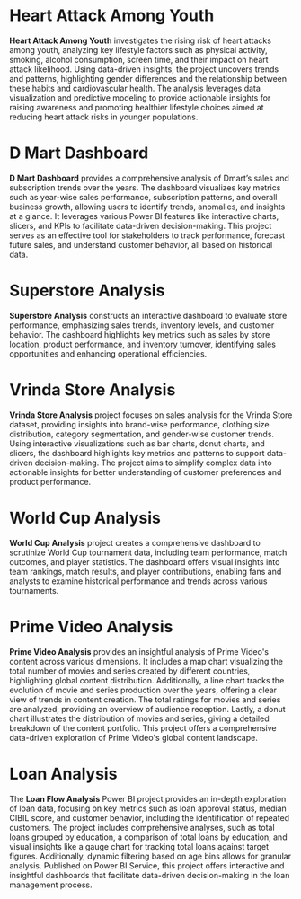 # Heart Attack Among Youth
**Heart Attack Among Youth** investigates the rising risk of heart attacks among youth, analyzing key lifestyle factors such as physical activity, smoking, alcohol consumption, screen time, and their impact on heart attack likelihood. Using data-driven insights, the project uncovers trends and patterns, highlighting gender differences and the relationship between these habits and cardiovascular health. The analysis leverages data visualization and predictive modeling to provide actionable insights for raising awareness and promoting healthier lifestyle choices aimed at reducing heart attack risks in younger populations.
# D Mart Dashboard
**D Mart Dashboard** provides a comprehensive analysis of Dmart’s sales and subscription trends over the years. The dashboard visualizes key metrics such as year-wise sales performance, subscription patterns, and overall business growth, allowing users to identify trends, anomalies, and insights at a glance. It leverages various Power BI features like interactive charts, slicers, and KPIs to facilitate data-driven decision-making. This project serves as an effective tool for stakeholders to track performance, forecast future sales, and understand customer behavior, all based on historical data.
# Superstore Analysis
**Superstore Analysis** constructs an interactive dashboard to evaluate store performance, emphasizing sales trends, inventory levels, and customer behavior. The dashboard highlights key metrics such as sales by store location, product performance, and inventory turnover, identifying sales opportunities and enhancing operational efficiencies.
# Vrinda Store Analysis
**Vrinda Store Analysis** project focuses on sales analysis for the Vrinda Store dataset, providing insights into brand-wise performance, clothing size distribution, category segmentation, and gender-wise customer trends. Using interactive visualizations such as bar charts, donut charts, and slicers, the dashboard highlights key metrics and patterns to support data-driven decision-making. The project aims to simplify complex data into actionable insights for better understanding of customer preferences and product performance.
# World Cup Analysis 
**World Cup Analysis** project creates a comprehensive dashboard to scrutinize World Cup tournament data, including team performance, match outcomes, and player statistics. The dashboard offers visual insights into team rankings, match results, and player contributions, enabling fans and analysts to examine historical performance and trends across various tournaments.
# Prime Video Analysis
**Prime Video Analysis** provides an insightful analysis of Prime Video's content across various dimensions. It includes a map chart visualizing the total number of movies and series created by different countries, highlighting global content distribution. Additionally, a line chart tracks the evolution of movie and series production over the years, offering a clear view of trends in content creation. The total ratings for movies and series are analyzed, providing an overview of audience reception. Lastly, a donut chart illustrates the distribution of movies and series, giving a detailed breakdown of the content portfolio. This project offers a comprehensive data-driven exploration of Prime Video's global content landscape.
# Loan Analysis
The **Loan Flow Analysis** Power BI project provides an in-depth exploration of loan data, focusing on key metrics such as loan approval status, median CIBIL score, and customer behavior, including the identification of repeated customers. The project includes comprehensive analyses, such as total loans grouped by education, a comparison of total loans by education, and visual insights like a gauge chart for tracking total loans against target figures. Additionally, dynamic filtering based on age bins allows for granular analysis. Published on Power BI Service, this project offers interactive and insightful dashboards that facilitate data-driven decision-making in the loan management process.

